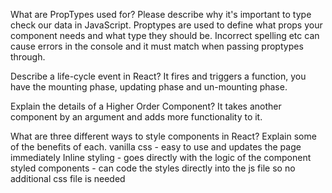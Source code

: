 What are PropTypes used for? Please describe why it's important to type check our data in JavaScript.
    Proptypes are used to define what props your component needs and what type they should be. Incorrect spelling etc can cause errors in the console and it must match when passing proptypes through.



 Describe a life-cycle event in React?
    It fires and triggers a function, you have the mounting phase, updating phase and un-mounting phase.

 Explain the details of a Higher Order Component?
    It takes another component by an argument and adds more functionality to it.

    
 What are three different ways to style components in React? Explain some of the benefits of each.
    vanilla css - easy to use and updates the page immediately 
    Inline styling - goes directly with the logic of the component
    styled components - can code the styles directly into the js file so no additional css file is needed